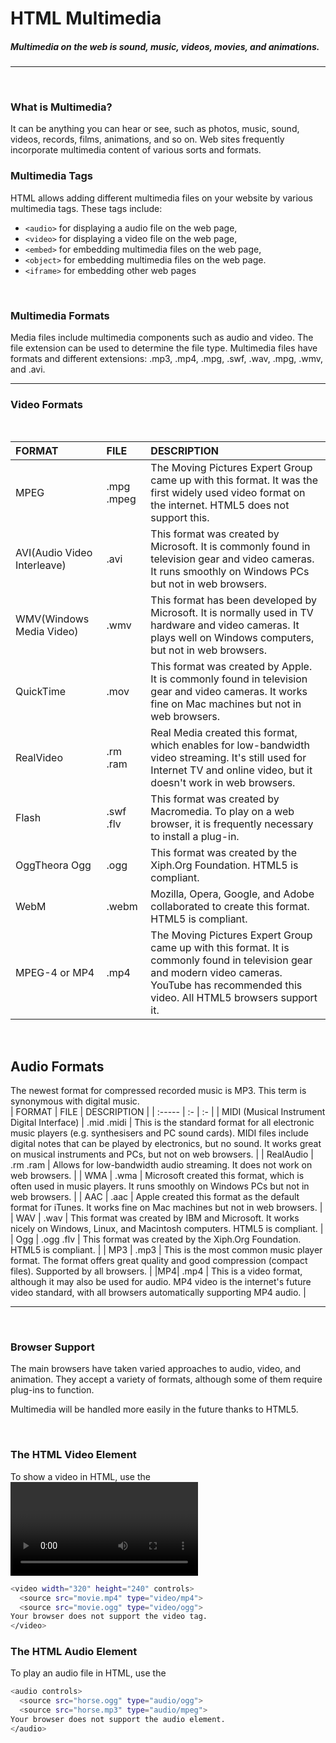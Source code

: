 # HTML Multimedia
##### Multimedia on the web is sound, music, videos, movies, and animations.

--------------------------
<br>

### What is Multimedia?


It can be anything you can hear or see, such as photos, music, sound, videos, records, films, animations, and so on. Web sites frequently incorporate multimedia content of various sorts and formats.
<br>

### Multimedia Tags
HTML allows adding different multimedia files on your website by various multimedia tags. These tags include:


* ```<audio>``` for displaying a audio file on the web page,
* ```<video>``` for displaying a video file on the web page,
* ```<embed>``` for embedding multimedia files on the web page,
* ```<object>``` for embedding multimedia files on the web page.
* ```<iframe>``` for embedding other web pages


<br>

### Multimedia Formats
Media files include multimedia components such as audio and video. The file extension can be used to determine the file type.
Multimedia files have formats and different extensions: .mp3, .mp4, .mpg, .swf, .wav, .mpg, .wmv, and .avi.

---------------------



### Video Formats 
<br>

| FORMAT | FILE  | DESCRIPTION  |
| :----- | :- | :- |
| MPEG | .mpg .mpeg | The Moving Pictures Expert Group came up with this format. It was the first widely used video format on the internet. HTML5 does not support this. |
| AVI(Audio Video Interleave) | .avi | This format was created by Microsoft. It is commonly found in television gear and video cameras. It runs smoothly on Windows PCs but not in web browsers. |
| WMV(Windows Media Video) | .wmv | This format has been developed by Microsoft. It is normally used in TV hardware and video cameras. It plays well on Windows computers, but not in web browsers. |
| QuickTime | 	.mov | This format was created by Apple. It is commonly found in television gear and video cameras. It works fine on Mac machines but not in web browsers. |
| RealVideo | .rm .ram | Real Media created this format, which enables for low-bandwidth video streaming. It's still used for Internet TV and online video, but it doesn't work in web browsers. |
| Flash | .swf .flv | This format was created by Macromedia. To play on a web browser, it is frequently necessary to install a plug-in. |
| OggTheora Ogg | .ogg | This format was created by the Xiph.Org Foundation. HTML5 is compliant. |
|WebM| .webm | Mozilla, Opera, Google, and Adobe collaborated to create this format. HTML5 is compliant. |
|MPEG-4 or MP4| .mp4 | The Moving Pictures Expert Group came up with this format. It is commonly found in television gear and modern video cameras. YouTube has recommended this video. All HTML5 browsers support it. |

<br>

## Audio Formats
The newest format for compressed recorded music is MP3. This term is synonymous with digital music.
</br>
| FORMAT | FILE  | DESCRIPTION  |
| :----- | :- | :- |
| MIDI (Musical Instrument Digital Interface) | .mid .midi | This is the standard format for all electronic music players (e.g. synthesisers and PC sound cards). MIDI files include digital notes that can be played by electronics, but no sound. It works great on musical instruments and PCs, but not on web browsers. |
| RealAudio | .rm .ram | Allows for low-bandwidth audio streaming. It does not work on web browsers. |
| WMA | .wma | Microsoft created this format, which is often used in music players. It runs smoothly on Windows PCs but not in web browsers. |
| AAC | 	.aac | Apple created this format as the default format for iTunes. It works fine on Mac machines but not in web browsers. |
| WAV | .wav | This format was created by IBM and Microsoft. It works nicely on Windows, Linux, and Macintosh computers. HTML5 is compliant. |
| Ogg | .ogg .flv | This format was created by the Xiph.Org Foundation. HTML5 is compliant. |
| MP3 | .mp3 | This is the most common music player format. The format offers great quality and good compression (compact files). Supported by all browsers. |
|MP4| .mp4 | This is a video format, although it may also be used for audio. MP4 video is the internet's future video standard, with all browsers automatically supporting MP4 audio. |

---------
<br>
  
### Browser Support
The main browsers have taken varied approaches to audio, video, and animation. They accept a variety of formats, although some of them require plug-ins to function.

Multimedia will be handled more easily in the future thanks to HTML5.

</br>

### The HTML Video Element

To show a video in HTML, use the <video> element:
```sh
<video width="320" height="240" controls>
  <source src="movie.mp4" type="video/mp4">
  <source src="movie.ogg" type="video/ogg">
Your browser does not support the video tag.
</video>
```

### The HTML Audio Element
To play an audio file in HTML, use the <audio> element:
```sh
<audio controls>
  <source src="horse.ogg" type="audio/ogg">
  <source src="horse.mp3" type="audio/mpeg">
Your browser does not support the audio element.
</audio>
```



